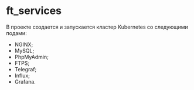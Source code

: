 # ft_services

В проекте создается и запускается кластер Kubernetes со следующими подами:
- NGINX;
- MySQL;
- PhpMyAdmin;
- FTPS;
- Telegraf;
- Influx;
- Grafana.
